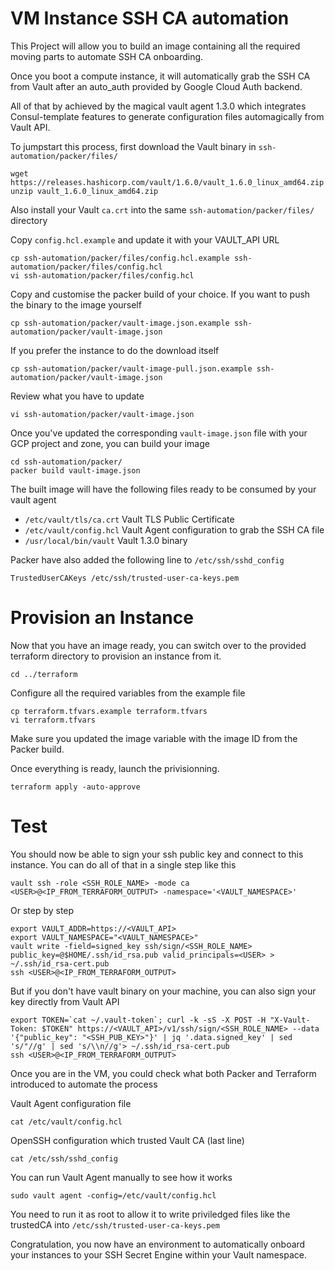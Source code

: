 # VM Instance SSH CA automation

This Project will allow you to build an image containing all the required moving parts to automate SSH CA onboarding.

Once you boot a compute instance, it will automatically grab the SSH CA from Vault after an auto_auth provided by Google Cloud Auth backend.

All of that by achieved by the magical vault agent 1.3.0 which integrates Consul-template features to generate configuration files automagically from Vault API.

To jumpstart this process, first download the Vault binary in `ssh-automation/packer/files/`

    wget https://releases.hashicorp.com/vault/1.6.0/vault_1.6.0_linux_amd64.zip
    unzip vault_1.6.0_linux_amd64.zip

Also install your Vault `ca.crt` into the same `ssh-automation/packer/files/` directory

Copy `config.hcl.example` and update it with your VAULT_API URL

    cp ssh-automation/packer/files/config.hcl.example ssh-automation/packer/files/config.hcl
    vi ssh-automation/packer/files/config.hcl

Copy and customise the packer build of your choice. If you want to push the binary to the image yourself 

    cp ssh-automation/packer/vault-image.json.example ssh-automation/packer/vault-image.json

If you prefer the instance to do the download itself

    cp ssh-automation/packer/vault-image-pull.json.example ssh-automation/packer/vault-image.json

Review what you have to update

    vi ssh-automation/packer/vault-image.json

Once you've updated the corresponding `vault-image.json` file with your GCP project and zone, you can build your image

    cd ssh-automation/packer/
    packer build vault-image.json

The built image will have the following files ready to be consumed by your vault agent

* `/etc/vault/tls/ca.crt` Vault TLS Public Certificate
* `/etc/vault/config.hcl` Vault Agent configuration to grab the SSH CA file
* `/usr/local/bin/vault` Vault 1.3.0 binary

Packer have also added the following line to `/etc/ssh/sshd_config`

    TrustedUserCAKeys /etc/ssh/trusted-user-ca-keys.pem
 
# Provision an Instance

Now that you have an image ready, you can switch over to the provided terraform directory to provision an instance from it.

    cd ../terraform

Configure all the required variables from the example file

    cp terraform.tfvars.example terraform.tfvars
    vi terraform.tfvars

Make sure you updated the image variable with the image ID from the Packer build.

Once everything is ready, launch the privisionning.

    terraform apply -auto-approve

# Test

You should now be able to sign your ssh public key and connect to this instance. You can do all of that in a single step like this

    vault ssh -role <SSH_ROLE_NAME> -mode ca <USER>@<IP_FROM_TERRAFORM_OUTPUT> -namespace='<VAULT_NAMESPACE>'

Or step by step

    export VAULT_ADDR=https://<VAULT_API>
    export VAULT_NAMESPACE="<VAULT_NAMESPACE>"
    vault write -field=signed_key ssh/sign/<SSH_ROLE_NAME> public_key=@$HOME/.ssh/id_rsa.pub valid_principals=<USER> > ~/.ssh/id_rsa-cert.pub
    ssh <USER>@<IP_FROM_TERRAFORM_OUTPUT>

But if you don't have vault binary on your machine, you can also sign your key directly from Vault API

    export TOKEN=`cat ~/.vault-token`; curl -k -sS -X POST -H "X-Vault-Token: $TOKEN" https://<VAULT_API>/v1/ssh/sign/<SSH_ROLE_NAME> --data '{"public_key": "<SSH_PUB_KEY>"}' | jq '.data.signed_key' | sed 's/"//g' | sed 's/\\n//g'> ~/.ssh/id_rsa-cert.pub
    ssh <USER>@<IP_FROM_TERRAFORM_OUTPUT>

Once you are in the VM, you could check what both Packer and Terraform introduced to automate the process

Vault Agent configuration file

    cat /etc/vault/config.hcl

OpenSSH configuration which trusted Vault CA (last line)

    cat /etc/ssh/sshd_config

You can run Vault Agent manually to see how it works

    sudo vault agent -config=/etc/vault/config.hcl

You need to run it as root to allow it to write priviledged files like the trustedCA into `/etc/ssh/trusted-user-ca-keys.pem`

Congratulation, you now have an environment to automatically onboard your instances to your SSH Secret Engine within your Vault namespace.
